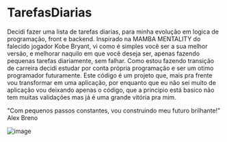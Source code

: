 # TarefasDiarias
Decidi fazer uma lista de tarefas diarias, para minha evolução em logica de programação, front e backend. Inspirado na MAMBA MENTALITY do falecido jogador Kobe Bryant, vi como é simples você ser a sua melhor versão, e melhorar naquilo em que você deseja ser, apenas fazendo pequenas tarefas diariamente, sem falhar. Como estou fazendo transição de carreira decidi estudar por conta própria programação e ser um otimo programador futuramente.
Este código é um projeto que, mais pra frente vou transformar em uma aplicação, por enquanto que eu não sei muito de aplicação vou deixando apenas o código, que a principio está basico não tem muitas validações mas já é uma grande vitória pra mim.


"Com pequenos passos constantes, vou construindo meu futuro brilhante!"
Alex Breno

![image](https://user-images.githubusercontent.com/105872871/179421226-12fa6dc2-c4b7-4686-bb56-7fd94b2c0f3a.png)
